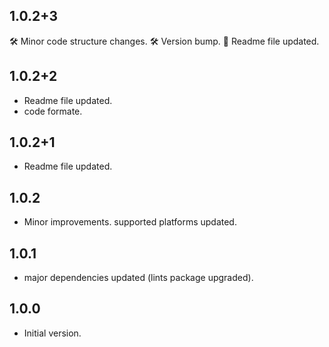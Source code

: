 ## 1.0.2+3
🛠️ Minor code structure changes.
🛠️ Version bump.
📝 Readme file updated.


## 1.0.2+2

- Readme file updated.
- code formate.

## 1.0.2+1

- Readme file updated.

## 1.0.2

- Minor improvements. supported platforms updated.

## 1.0.1

- major dependencies updated (lints package upgraded).

## 1.0.0

- Initial version.

